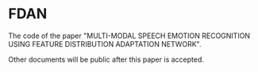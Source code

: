 # FDAN
The code of the paper "MULTI-MODAL SPEECH EMOTION RECOGNITION USING FEATURE DISTRIBUTION ADAPTATION NETWORK".

Other documents will be public after this paper is accepted.
